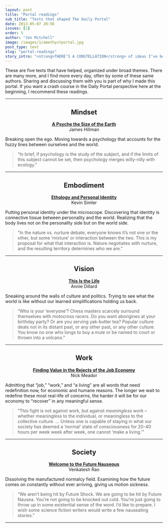 ```yaml
---
layout: post
title: "Portal readings"
sub_title: "Texts that shaped The Daily Portal"
date: 2013-05-07 20:56
issues: [1]
order: 5
author: "Jon Mitchell"
image: /images/1/amethystportal.jpg 
post_type: text
slug: "portal-readings"
story_intro: "<strong>THERE’S A CONSTELLATION</strong> of ideas I’ve been staring at in wonder as I’ve assembled The Daily Portal. Eventually, I’ll have my own words to describe them. But here at the beginning, I’m mostly using and remixing useful terms I’ve learned from other people."
---
```

These are five texts that have helped, organized under broad themes. There are many more, and I find more every day, often by some of these same authors. Sharing and discussing them with you is part of why I made this portal. If you want a crash course in the Daily Portal perspective here at the beginning, I recommend these readings.
<hr />

<center><h2>Mindset</h2></center>

<p><center><strong><a href="http://www.ecobuddhism.org/wisdom/psyche_and_spirit/james_hillman/">A Psyche the Size of the Earth</a></strong><br />
James Hillman</center></p>

Breaking open the ego. Moving towards a psychology that accounts for the fuzzy lines between ourselves and the world.

> “In brief, if psychology is the study of the subject, and if the limits of this subject cannot be set, then psychology merges willy-nilly with ecology.”
<hr />

<center><h2>Embodiment</h2></center>

<p><center><strong><a href="http://www.meltingasphalt.com/ethology-and-personal-identity/">Ethology and Personal Identity</a></strong><br />
Kevin Simler</center></p>

Putting personal identity under the microscope. Discovering that identity is connective tissue between personality and the world. Realizing that the body lives not on the personality side but on the world side.

> “In the nature vs. nurture debate, everyone knows it’s not one or the other, but some ‘mixture’ or interaction between the two. This is my proposal for what that interaction is. Nature negotiates with nurture, and the resulting territory determines who we are.”
<hr />

<center><h2>Vision</h2></center>

<p><center><strong><a href="http://www.billemory.com/dillard/dillard.html">This Is the Life</a></strong><br />
Annie Dillard</center></p>

Sneaking around the walls of culture and politics. Trying to see what the world is like without our learned simplifications holding us back.

> “Who is your ‘everyone’? Chess masters scarcely surround themselves with motocross racers. Do you want aborigines at your birthday party? Or are you serving yak-butter tea? Popular culture deals not in its distant past, or any other past, or any other culture. You know no one who longs to buy a mule or be named to court or thrown into a volcano.”
<hr />

<center><h2>Work</h2></center>

<p><center><strong><a href="http://hplusmagazine.com/2012/10/10/rejects-of-the-job-economy/">Finding Value in the Rejects of the Job Economy</a></strong><br />
Nick Meador</center></p>

Admitting that “job,” “work,” and “a living” are all words that need redefinition now, for economic and humane reasons. The longer we wait to redefine these most real-life of concerns, the harder it will be for our economy to “recover” in any meaningful sense.

> “This fight is not against work, but against *meaningless* work – whether meaningless to the individual, or meaningless to the collective culture. … Unless one is capable of staying in what our society has deemed a ‘normal’ state of consciousness for 20-40 hours per week week after week, one cannot ‘make a living.’”
<hr />

<center><h2>Society</h2></center>

<p><center><strong><a href="http://www.ribbonfarm.com/2012/05/09/welcome-to-the-future-nauseous/">Welcome to the Future Nauseous</a></strong><br />
Venkatesh Rao</center></p>

Dissolving the manufactured normalcy field. Examining how the future comes on constantly without ever arriving, giving us motion sickness.

> “We aren’t being hit by Future Shock. We are going to be hit by Future Nausea. You’re not going to be knocked out cold. You’re just going to throw up in some existential sense of the word. I’d like to prepare. I wish some science fiction writers would write a few nauseating stories.”
<hr />
